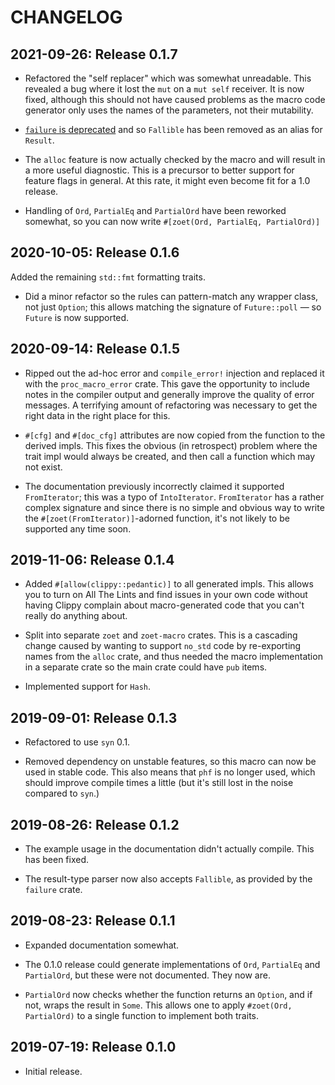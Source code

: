 # CHANGELOG

## 2021-09-26: Release 0.1.7

* Refactored the "self replacer" which was somewhat unreadable. This revealed a bug where it lost
  the `mut` on a `mut self` receiver. It is now fixed, although this should not have caused problems
  as the macro code generator only uses the names of the parameters, not their mutability.

* [`failure` is
  deprecated](https://github.com/rust-lang-nursery/failure#failure---a-new-error-management-story)
  and so `Fallible` has been removed as an alias for `Result`.

* The `alloc` feature is now actually checked by the macro and will result in a more useful
  diagnostic. This is a precursor to better support for feature flags in general. At this rate, it
  might even become fit for a 1.0 release.
* Handling of `Ord`, `PartialEq` and `PartialOrd` have been reworked somewhat, so you can now write
  `#[zoet(Ord, PartialEq, PartialOrd)]`

## 2020-10-05: Release 0.1.6

Added the remaining `std::fmt` formatting traits.

* Did a minor refactor so the rules can pattern-match any wrapper class, not just `Option`; this
  allows matching the signature of `Future::poll` — so `Future` is now supported.

## 2020-09-14: Release 0.1.5

* Ripped out the ad-hoc error and `compile_error!` injection and replaced it with the
  `proc_macro_error` crate. This gave the opportunity to include notes in the compiler output and
  generally improve the quality of error messages. A terrifying amount of refactoring was necessary
  to get the right data in the right place for this.

* `#[cfg]` and `#[doc_cfg]` attributes are now copied from the function to the derived impls. This
  fixes the obvious (in retrospect) problem where the trait impl would always be created, and then
  call a function which may not exist.

* The documentation previously incorrectly claimed it supported `FromIterator`; this was a typo of
  `IntoIterator`. `FromIterator` has a rather complex signature and since there is no simple and
  obvious way to write the `#[zoet(FromIterator)]`-adorned function, it's not likely to be supported
  any time soon.

## 2019-11-06: Release 0.1.4

* Added `#[allow(clippy::pedantic)]` to all generated impls. This allows you to turn on All The
  Lints and find issues in your own code without having Clippy complain about macro-generated code
  that you can't really do anything about.

* Split into separate `zoet` and `zoet-macro` crates. This is a cascading change caused by wanting
  to support `no_std` code by re-exporting names from the `alloc` crate, and thus needed the macro
  implementation in a separate crate so the main crate could have `pub` items.

* Implemented support for `Hash`.

## 2019-09-01: Release 0.1.3

* Refactored to use `syn` 0.1.

* Removed dependency on unstable features, so this macro can now be used in stable code. This also
  means that `phf` is no longer used, which should improve compile times a little (but it's still
  lost in the noise compared to `syn`.)

## 2019-08-26: Release 0.1.2

* The example usage in the documentation didn't actually compile. This has been fixed.

* The result-type parser now also accepts `Fallible`, as provided by the `failure` crate.

## 2019-08-23: Release 0.1.1

* Expanded documentation somewhat.

* The 0.1.0 release could generate implementations of `Ord`, `PartialEq` and `PartialOrd`, but these
  were not documented. They now are.

* `PartialOrd` now checks whether the function returns an `Option`, and if not, wraps the result in
  `Some`. This allows one to apply `#zoet(Ord, PartialOrd)` to a single function to implement both
  traits.

## 2019-07-19: Release 0.1.0

* Initial release.
